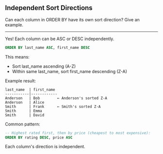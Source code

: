 ## Independent Sort Directions

Can each column in ORDER BY have its own sort direction? Give an example.

---

Yes! Each column can be ASC or DESC independently.

```sql
ORDER BY last_name ASC, first_name DESC
```

This means:
- Sort last_name ascending (A-Z)
- Within same last_name, sort first_name descending (Z-A)

Example result:
```
last_name  | first_name
-----------|------------
Anderson   | Bob        ← Anderson's sorted Z-A
Anderson   | Alice
Smith      | Frank      ← Smith's sorted Z-A
Smith      | Emma
Smith      | David
```

Common pattern:
```sql
-- Highest rated first, then by price (cheapest to most expensive):
ORDER BY rating DESC, price ASC
```

Each column's direction is independent.


